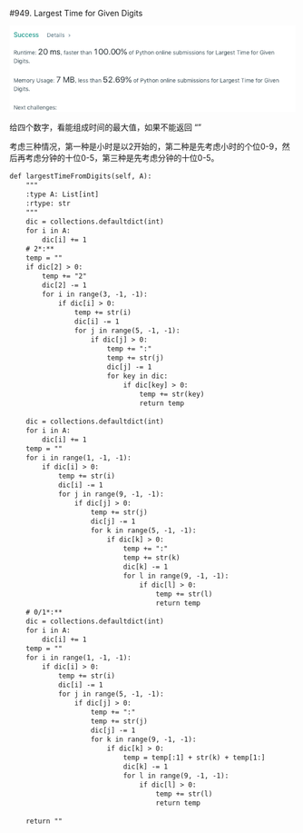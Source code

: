 #949. Largest Time for Given Digits

![avatar](https://github.com/AlexQianYi/Leetcode2019Winter/blob/master/屏幕快照%202019-02-09%20下午8.56.04.png)

给四个数字，看能组成时间的最大值，如果不能返回 “”

考虑三种情况，第一种是小时是以2开始的，第二种是先考虑小时的个位0-9，然后再考虑分钟的十位0-5，第三种是先考虑分钟的十位0-5。

    def largestTimeFromDigits(self, A):
        """
        :type A: List[int]
        :rtype: str
        """
        dic = collections.defaultdict(int)
        for i in A:
            dic[i] += 1
        # 2*:**
        temp = ""
        if dic[2] > 0:
            temp += "2"
            dic[2] -= 1
            for i in range(3, -1, -1):
                if dic[i] > 0:
                    temp += str(i)
                    dic[i] -= 1
                    for j in range(5, -1, -1):
                        if dic[j] > 0:
                            temp += ":"
                            temp += str(j)
                            dic[j] -= 1
                            for key in dic:
                                if dic[key] > 0:
                                    temp += str(key)
                                    return temp

        dic = collections.defaultdict(int)
        for i in A:
            dic[i] += 1
        temp = ""
        for i in range(1, -1, -1):
            if dic[i] > 0:
                temp += str(i)
                dic[i] -= 1
                for j in range(9, -1, -1):
                    if dic[j] > 0:
                        temp += str(j)
                        dic[j] -= 1
                        for k in range(5, -1, -1):
                            if dic[k] > 0:
                                temp += ":"
                                temp += str(k)
                                dic[k] -= 1
                                for l in range(9, -1, -1):
                                    if dic[l] > 0:
                                        temp += str(l)
                                        return temp
        # 0/1*:**
        dic = collections.defaultdict(int)
        for i in A:
            dic[i] += 1
        temp = ""
        for i in range(1, -1, -1):
            if dic[i] > 0:
                temp += str(i)
                dic[i] -= 1
                for j in range(5, -1, -1):
                    if dic[j] > 0:
                        temp += ":"
                        temp += str(j)
                        dic[j] -= 1
                        for k in range(9, -1, -1):
                            if dic[k] > 0:
                                temp = temp[:1] + str(k) + temp[1:]
                                dic[k] -= 1
                                for l in range(9, -1, -1):
                                    if dic[l] > 0:
                                        temp += str(l)
                                        return temp
                            
        return ""
